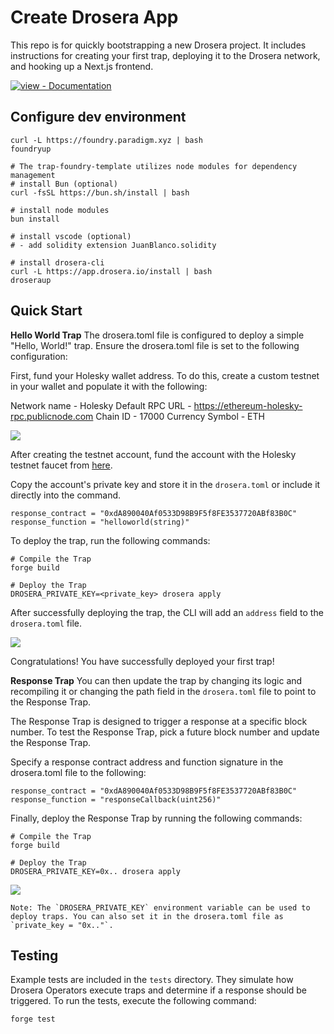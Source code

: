 # Create Drosera App

This repo is for quickly bootstrapping a new Drosera project. It includes instructions for creating your first trap, deploying it to the Drosera network, and hooking up a Next.js frontend.

[![view - Documentation](https://img.shields.io/badge/view-Documentation-blue?style=for-the-badge)](https://dev.drosera.io "Project documentation")

## Configure dev environment
    curl -L https://foundry.paradigm.xyz | bash
    foundryup
    
    # The trap-foundry-template utilizes node modules for dependency management
    # install Bun (optional)
    curl -fsSL https://bun.sh/install | bash
    
    # install node modules
    bun install
    
    # install vscode (optional)
    # - add solidity extension JuanBlanco.solidity
    
    # install drosera-cli
    curl -L https://app.drosera.io/install | bash
    droseraup
## Quick Start

**Hello World Trap**
The drosera.toml file is configured to deploy a simple "Hello, World!" trap. Ensure the drosera.toml file is set to the following configuration:

First, fund your Holesky wallet address. To do this, create a custom testnet in your wallet and populate it with the following:

Network name - Holesky
Default RPC URL - https://ethereum-holesky-rpc.publicnode.com
Chain ID - 17000
Currency Symbol - ETH

![](https://paper-attachments.dropboxusercontent.com/s_4AC1DC79B3FC61B2CC5DEFCDA1A8C24EB736D94F373298D910A2F45485CEC851_1739090651556_Screen+Shot+2025-02-09+at+9.44.05+AM.png)


After creating the testnet account, fund the account with the Holesky testnet faucet from [here](https://drosera-network.github.io/trap-faucet-example/). 

Copy the account's private key and store it in the `drosera.toml` or include it directly into the command.


    response_contract = "0xdA890040Af0533D98B9F5f8FE3537720ABf83B0C"
    response_function = "helloworld(string)"

To deploy the trap, run the following commands:

    # Compile the Trap
    forge build
    
    # Deploy the Trap
    DROSERA_PRIVATE_KEY=<private_key> drosera apply

After successfully deploying the trap, the CLI will add an `address` field to the `drosera.toml` file.

![](https://paper-attachments.dropboxusercontent.com/s_4AC1DC79B3FC61B2CC5DEFCDA1A8C24EB736D94F373298D910A2F45485CEC851_1739090965485_Screen+Shot+2025-02-09+at+9.49.20+AM.png)


Congratulations! You have successfully deployed your first trap!

**Response Trap**
You can then update the trap by changing its logic and recompiling it or changing the path field in the `drosera.toml` file to point to the Response Trap.

The Response Trap is designed to trigger a response at a specific block number. To test the Response Trap, pick a future block number and update the Response Trap.

Specify a response contract address and function signature in the drosera.toml file to the following:


    response_contract = "0xdA890040Af0533D98B9F5f8FE3537720ABf83B0C"
    response_function = "responseCallback(uint256)"

Finally, deploy the Response Trap by running the following commands:


    # Compile the Trap
    forge build
    
    # Deploy the Trap
    DROSERA_PRIVATE_KEY=0x.. drosera apply


![](https://paper-attachments.dropboxusercontent.com/s_4AC1DC79B3FC61B2CC5DEFCDA1A8C24EB736D94F373298D910A2F45485CEC851_1739091810342_Screen+Shot+2025-02-09+at+10.03.18+AM.png)

    Note: The `DROSERA_PRIVATE_KEY` environment variable can be used to deploy traps. You can also set it in the drosera.toml file as `private_key = "0x.."`.
## Testing

Example tests are included in the `tests` directory. They simulate how Drosera Operators execute traps and determine if a response should be triggered. To run the tests, execute the following command:


    forge test



